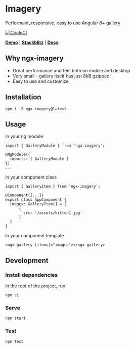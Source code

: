 # Imagery

Performant, responsive, easy to use Angular 8+ gallery

[![CircleCI](https://circleci.com/gh/daelmaak/ngx-imagery.svg?style=shield)](https://circleci.com/gh/daelmaak/ngx-imagery)

[**Demo**](https://daelmaak.github.io/ngx-imagery/) |
[**Stackblitz**](https://stackblitz.com/edit/ngx-imagery) |
[**Docs**](https://github.com/daelmaak/ngx-imagery/wiki/Gallery-API)

## Why ngx-imagery

- Great performance and feel both on mobile and desktop
- Very small - gallery itself has just 8kB gzipped!
- Easy to use and customize

## Installation

`npm i -S ngx-imagery@latest`

## Usage

In your ng module

```
import { GalleryModule } from 'ngx-imagery';

@NgModule({
  imports: [ GalleryModule ]
})
...
```

In your component class

```
import { GalleryItem } from 'ngx-imagery';

@Component({...})
export class AppComponent {
  images: GalleryItem[] = [
      {
        src: '/assets/kitten1.jpg'
      }
  ]
}
```

In your component template

```
<ngx-gallery [items]="images"></ngx-gallery>
```

## Development

### Install dependencies

In the root of the project, run

```
npm ci
```

### Serve

```
npm start
```

### Test

```
npm test
```
